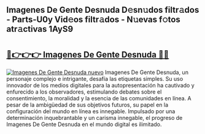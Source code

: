 ## Imagenes De Gente Desnuda D𝚎sn𝚞dos filtr𝚊dos - Parts-U0y Vid𝚎os filtr𝚊dos - N𝚞evas f𝚘tos atr𝚊ctivas 1AyS9

# <h2><a href="http://mb81zvt.tromn.icu/?c=Imagenes+De+Gente+Desnuda">🔗👉👉👉 Imagenes De Gente Desnuda 🔗🔗</a></h2>

[![Imagenes De Gente Desnuda nuevo](https://i.imgur.com/pEAQMta.gif)](http://mb81zvt.tromn.icu/?c=Imagenes+De+Gente+Desnuda)
Imagenes De Gente Desnuda, un personaje complejo e intrigante, desafía las etiquetas simples. Su uso innovador de los medios digitales para la autopresentación ha cautivado y enfurecido a los observadores, estimulando debates sobre el consentimiento, la moralidad y la esencia de las comunidades en línea. A pesar de la ambigüedad de sus objetivos futuros, su papel en la configuración del mundo en línea es innegable. Impulsado por una determinación inquebrantable y un carisma innegable, el progreso de Imagenes De Gente Desnuda en el mundo digital es ilimitado.

